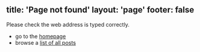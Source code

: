 title: 'Page not found'
layout: 'page'
footer: false
---

Please check the web address is typed correctly.

* go to the [homepage](/)
* browse a [list of all posts](/archive/)
